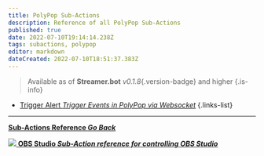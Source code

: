 ```yaml
---
title: PolyPop Sub-Actions
description: Reference of all PolyPop Sub-Actions
published: true
date: 2022-07-10T19:14:14.238Z
tags: subactions, polypop
editor: markdown
dateCreated: 2022-07-10T18:51:37.383Z
---
```


> Available as of **Streamer.bot** *v0.1.8*{.version-badge} and higher
{.is-info}

* [Trigger Alert *Trigger Events in PolyPop via Websocket*](/en/Sub-Actions/PolyPop/Trigger-Alert)
{.links-list}


---

<section class="btn-grid my-5">
    
  [<i class="mdi mdi-chevron-left"></i>**Sub-Actions Reference *Go Back***](/en/Sub-Actions)
  
  [<img src="https://streamer.bot/img/integrations/obs.svg"/> **OBS Studio *Sub-Action reference for controlling OBS Studio***](/en/Sub-Actions/OBS)
  
</section>